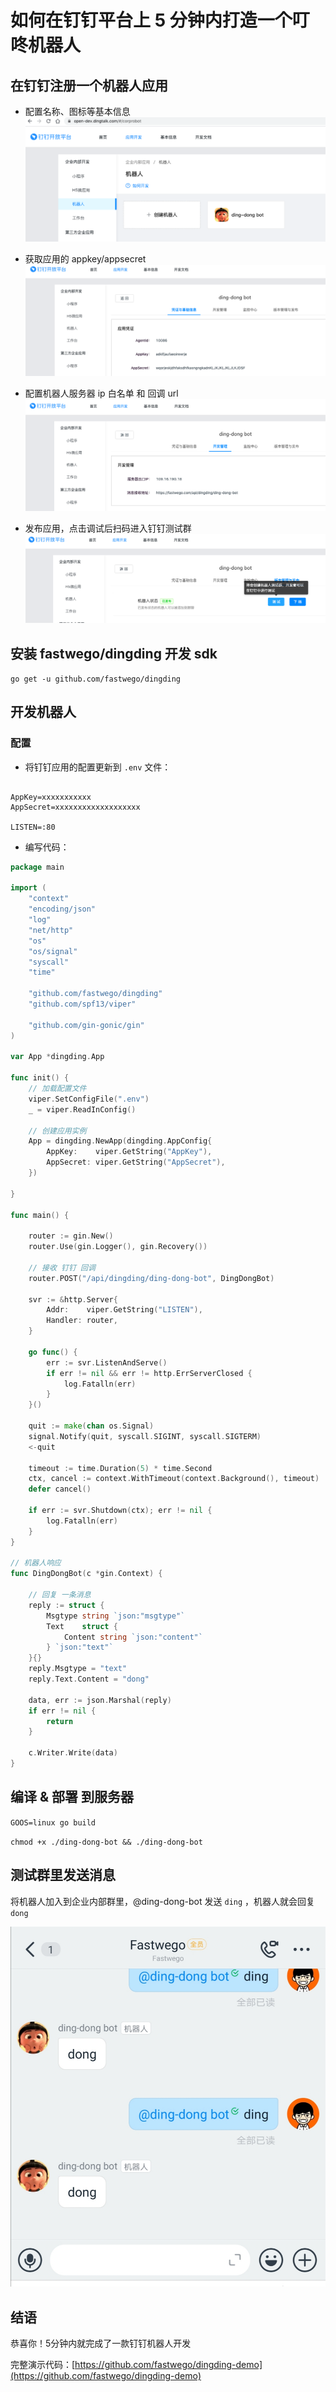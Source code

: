 # 如何在钉钉平台上 5 分钟内打造一个叮咚机器人

## 在钉钉注册一个机器人应用

- 配置名称、图标等基本信息
![](img/step-1-new-bot.png)

- 获取应用的 appkey/appsecret
![](img/step-2-bot-config.png)

- 配置机器人服务器 ip 白名单 和 回调 url
![](img/step-3-bot-url.png)

- 发布应用，点击调试后扫码进入钉钉测试群
![](img/step-4-bot-debug.png)

## 安装 fastwego/dingding 开发 sdk

`go get -u github.com/fastwego/dingding`

## 开发机器人

### 配置

- 将钉钉应用的配置更新到 `.env` 文件：
```.env

AppKey=xxxxxxxxxxx
AppSecret=xxxxxxxxxxxxxxxxxxx

LISTEN=:80
```

- 编写代码：

```go
package main

import (
	"context"
	"encoding/json"
	"log"
	"net/http"
	"os"
	"os/signal"
	"syscall"
	"time"

	"github.com/fastwego/dingding"
	"github.com/spf13/viper"

	"github.com/gin-gonic/gin"
)

var App *dingding.App

func init() {
	// 加载配置文件
	viper.SetConfigFile(".env")
	_ = viper.ReadInConfig()

	// 创建应用实例
	App = dingding.NewApp(dingding.AppConfig{
		AppKey:    viper.GetString("AppKey"),
		AppSecret: viper.GetString("AppSecret"),
	})

}

func main() {

	router := gin.New()
	router.Use(gin.Logger(), gin.Recovery())

	// 接收 钉钉 回调
	router.POST("/api/dingding/ding-dong-bot", DingDongBot)

	svr := &http.Server{
		Addr:    viper.GetString("LISTEN"),
		Handler: router,
	}

	go func() {
		err := svr.ListenAndServe()
		if err != nil && err != http.ErrServerClosed {
			log.Fatalln(err)
		}
	}()

	quit := make(chan os.Signal)
	signal.Notify(quit, syscall.SIGINT, syscall.SIGTERM)
	<-quit

	timeout := time.Duration(5) * time.Second
	ctx, cancel := context.WithTimeout(context.Background(), timeout)
	defer cancel()

	if err := svr.Shutdown(ctx); err != nil {
		log.Fatalln(err)
	}
}

// 机器人响应
func DingDongBot(c *gin.Context) {

	// 回复 一条消息
	reply := struct {
		Msgtype string `json:"msgtype"`
		Text    struct {
			Content string `json:"content"`
		} `json:"text"`
	}{}
	reply.Msgtype = "text"
	reply.Text.Content = "dong"

	data, err := json.Marshal(reply)
	if err != nil {
		return
	}

	c.Writer.Write(data)
}

```

## 编译 & 部署 到服务器

`GOOS=linux go build`

`chmod +x ./ding-dong-bot && ./ding-dong-bot`

## 测试群里发送消息

 将机器人加入到企业内部群里，@ding-dong-bot 发送 `ding` ，机器人就会回复 `dong`

![](img/demo.jpg)

## 结语

恭喜你！5分钟内就完成了一款钉钉机器人开发

完整演示代码：[https://github.com/fastwego/dingding-demo](https://github.com/fastwego/dingding-demo)